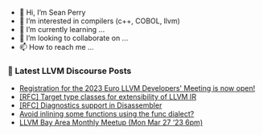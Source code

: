 - 👋 Hi, I’m Sean Perry
- 👀 I’m interested in compilers (c++, COBOL, llvm)
- 🌱 I’m currently learning ...
- 💞️ I’m looking to collaborate on ...
- 📫 How to reach me ...

<!---
s66perry/s66perry is a ✨ special ✨ repository because its `README.md` (this file) appears on your GitHub profile.
You can click the Preview link to take a look at your changes.
--->
### 📕 Latest LLVM Discourse Posts

<!-- DISCOURSE-LLVM:START -->
- [Registration for the 2023 Euro LLVM Developers&#39; Meeting is now open!](https://discourse.llvm.org/t/registration-for-the-2023-euro-llvm-developers-meeting-is-now-open/68556#post_2)
- [[RFC] Target type classes for extensibility of LLVM IR](https://discourse.llvm.org/t/rfc-target-type-classes-for-extensibility-of-llvm-ir/69813#post_4)
- [[RFC] Diagnostics support in Disassembler](https://discourse.llvm.org/t/rfc-diagnostics-support-in-disassembler/69761#post_4)
- [Avoid inlining some functions using the func dialect?](https://discourse.llvm.org/t/avoid-inlining-some-functions-using-the-func-dialect/69830#post_3)
- [LLVM Bay Area Monthly Meetup &lpar;Mon Mar 27 ‘23 6pm&rpar;](https://discourse.llvm.org/t/llvm-bay-area-monthly-meetup-mon-mar-27-23-6pm/69117#post_5)
<!-- DISCOURSE-LLVM:END -->

